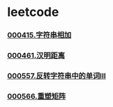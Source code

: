 # leetcode


### []()
### [000415.字符串相加](https://github.com/vjudge/leetcode/tree/master/000401-000600/000415.字符串相加)
### []()
### [000461.汉明距离](https://github.com/vjudge/leetcode/tree/master/000401-000600/000461.汉明距离)
### []()
### [000557.反转字符串中的单词III](https://github.com/vjudge/leetcode/tree/master/000401-000600/000557.反转字符串中的单词III)
### []()
### [000566.重塑矩阵](https://github.com/vjudge/leetcode/tree/master/000401-000600/000566.重塑矩阵)
### []()
